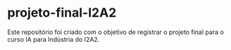 # projeto-final-I2A2
Este repositório foi criado com o objetivo de registrar o projeto final para o curso IA para Indústria do I2A2.
